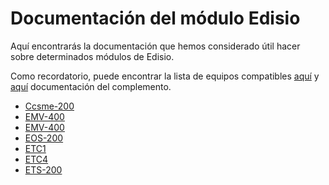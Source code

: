 # Documentación del módulo Edisio

Aquí encontrarás la documentación que hemos considerado útil hacer sobre determinados módulos de Edisio.

Como recordatorio, puede encontrar la lista de equipos compatibles [aquí](equipement.compatible.md) y [aquí](https://doc.jeedom.com/es_ES/plugins/automation%20protocol/edisio/) documentación del complemento.

- [Ccsme-200](edisio.EMS-200_-_Capteur_de_mouvement.md)
- [EMV-400](edisio.EMV-400_-_Eclairage.md)
- [EMV-400](edisio.EMV-400_-_Volet.md)
- [EOS-200](edisio.EOS-200_-_Capteur_d'ouverture.md)
- [ETC1](edisio.ETC1_-_Télécommande_Smile.md)
- [ETC4](edisio.ETC4_-_Télécommande.md)
- [ETS-200](edisio.ETS-200_-_Capteur_de_température.md)
